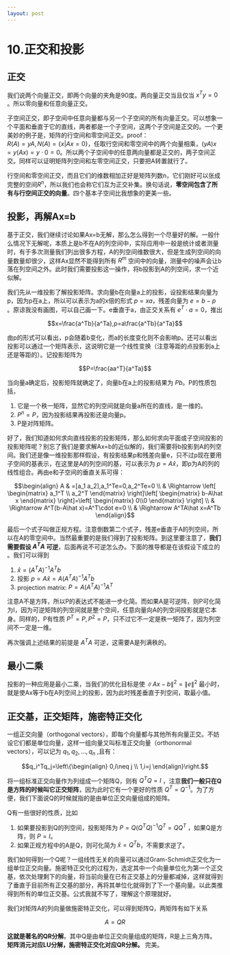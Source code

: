 ```yaml
---
layout: post
---
```



# 10.正交和投影
## 正交
我们说两个向量正交，即两个向量的夹角是90度。两向量正交当且仅当 $x^Ty=0$ 。所以零向量和任意向量正交。

子空间正交，即子空间中任意向量都与另一个子空间的所有向量正交。可以想象一个平面和垂直于它的直线，两者都是一个子空间，这两个子空间是正交的。一个更美妙的例子是，矩阵的行空间和零空间正交。proof：  
$R(A)=yA,N(A)=\{x|Ax=0\}$，任取行空间和零空间中的两个向量相乘，$(yA)x=y(Ax)=y\cdot0=0$。所以两个子空间中的任意两向量都是正交的，两子空间正交。同样可以证明矩阵列空间和左零空间正交，只要把A转置就行了。

行空间和零空间正交，而且它们的维数相加正好是矩阵列数n，它们刚好可以张成完整的空间$R^n$，所以我们也会称它们互为正交补集。换句话说，**零空间包含了所有与行空间正交的向量**。四个基本子空间比我想象的更美一些。

## 投影，再解Ax=b
基于正交，我们继续讨论如果Ax=b无解，那么怎么得到一个尽量好的解。一般什么情况下无解呢，本质上是b不在A的列空间中，实际应用中一般是统计或者测量时，有于多次测量我们列出很多方程，A的列空间维数很大，但是生成列空间的向量数量却很少，这样Ax显然不能得到所有 $R^m$ 空间中的向量，测量中的噪声会让b落在列空间之外。此时我们需要投影这一操作，将b投影到A的列空间，求一个近似解。

我们先从一维投影了解投影矩阵。求向量b在向量a上的投影，设投影结果向量为p，因为p在a上，所以可以表示为a的x倍的形式 $p=xa$，残差向量为 $e=b-p$ 。原谅我没有画图，可以自己画一下。e垂直于a，由正交关系有 $e^T\cdot a=0$，推出

$$x=\frac{a^Tb}{a^Ta},p=a\frac{a^Tb}{a^Ta}$$

由p的形式可以看出，p会随着b变化，而a的长度变化则不会影响p。还可以看出投影可以通过一个矩阵表示，这说明它是一个线性变换（注意等距的点投影到a上还是等距的）。记投影矩阵为

$$P=\frac{aa^T}{a^Ta}$$

当向量a确定后，投影矩阵就确定了，向量b在a上的投影结果为 $Pb$。P的性质包括，
1. 它是一个秩一矩阵，显然它的列空间就是向量a所在的直线，是一维的。
2. $P^n=P$，因为投影结果再投影还是向量p。
3. P是对阵矩阵。

好了，我们知道如何求向直线投影的投影矩阵，那么如何求向平面或子空间投影的投影矩阵呢？别忘了我们是要求解Ax=b的近似解的，我们需要将b投影到A的列空间。我们还是像一维投影那样假设，有投影结果p和残差向量e，只不过p现在要用子空间的基表示，在这里是A的列空间的基，可以表示为 $p=A\hat x$，即p为A的列的线性组合。再由e和子空间的垂直关系可得：

$$\begin{align}
A & =[a_1 a_2],a_1^Te=0,a_2^Te=0 \\
  & \Rightarrow \left[ \begin{matrix} a_1^T \\ a_2^T \end{matrix} \right]\left[ \begin{matrix} b-A\hat x \end{matrix} \right]=\left[ \begin{matrix} 0\\0 \end{matrix} \right] \\
 & \Rightarrow A^T(b-A\hat x)=A^T\cdot e=0 \\
 & \Rightarrow A^TA\hat x=A^Tb
 \end{align}$$

最后一个式子叫做正规方程。注意倒数第二个式子，残差e垂直于A的列空间，所以在A的零空间中。当然最重要的是我们得到了投影矩阵。到这里要注意了，**我们需要假设 $A^TA$ 可逆**，后面再说不可逆怎么办。下面的推导都是在该假设下成立的 。我们可以得到
1. $\hat x=(A^TA)^{-1}A^Tb$
1. 投影 $p=A\hat x=A(A^TA)^{-1}A^Tb$
2. projection matrix: $P=A(A^TA)^{-1}A^T$

注意A不是方阵，所以P的表达式不能进一步化简。而如果A是可逆阵，则P可化简为I，因为可逆矩阵的列空间就是整个空间，任意向量向A的列空间投影就是它本身。同样的，P有性质 $P^T=P,P^2=P$，只不过它不一定是秩一矩阵了，因为列空间不一定是一维。

再次强调上述结果的前提是 $A^TA$ 可逆，这需要A是列满秩的。

## 最小二乘
投影的一种应用是最小二乘，当我们的优化目标是使 $\|Ax-b\|^2=\|e\|^2$ 最小时，就是使Ax等于b在A列空间上的投影，因为此时残差垂直于列空间，取最小值。

## 正交基，正交矩阵，施密特正交化
一组正交向量（orthogonal vectors），即每个向量都与其他所有向量正交。不妨设它们都是单位向量，这样一组向量又叫标准正交向量（orthonormal vectors），可以记为 $q_1,q_2,...,q_n$ ,且有：

$$q_i^Tq_j=\left\{\begin{align} 0,i\neq j \\ 1,i=j  \end{align}\right.$$

将一组标准正交向量作为列组成一个矩阵Q，则有 $Q^TQ=I$ ，注意**我们一般只在Q是方阵的时候叫它正交矩阵**，因为此时它有一个更好的性质 $Q^T=Q^{{-1}}$。为了方便，我们下面说Q的时候就指的是由单位正交向量组成的矩阵。

Q有一些很好的性质，比如
1. 如果要投影到Q的列空间，投影矩阵为 $P=Q(Q^TQ)^{-1}Q^T=QQ^T$ ，如果Q是方阵，则 $P=I$。
2. 如果正规方程中的A是Q，则可化简为 $\hat x=Q^Tb$，不需要求逆了。

我们如何得到一个Q呢？一组线性无关的向量可以通过Gram-Schmidt正交化为一组单位正交向量。施密特正交化的过程为，选定其中一个向量单位化为第一个正交基，依次处理剩下的向量，将当前向量在已有正交基上的分量都减掉，这样就得到了垂直于目前所有正交基的部分，再将其单位化就得到了下一个基向量。以此类推得到所有的单位正交基。公式我就不写了，理解这个原理就好。

我们对矩阵A的列向量做施密特正交化，可以得到矩阵Q，两矩阵有如下关系

$$A=QR$$

**这就是著名的QR分解**。其中Q是由单位正交向量组成的矩阵，R是上三角方阵。  
**矩阵消元对应LU分解，施密特正交化对应QR分解。** 完美。
